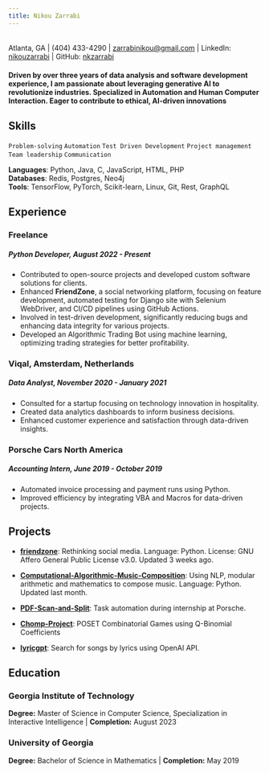 ```yaml
---
title: Nikou Zarrabi
---
```

###### 
Atlanta, GA | (404) 433-4290 | <a href="mailto:zarrabinikou@gmail.com">zarrabinikou@gmail.com</a> | 
LinkedIn: <a href="https://www.linkedin.com/in/nikouzarrabi/">nikouzarrabi</a> | 
GitHub: <a href="https://github.com/nkzarrabi">nkzarrabi</a>


#### Driven by over three years of data analysis and software development experience, I am passionate about leveraging generative AI to revolutionize industries. Specialized in Automation and Human Computer Interaction. Eager to contribute to ethical, AI-driven innovations

## Skills
```Problem-solving```
```Automation```
```Test Driven Development```
```Project management```
```Team leadership```
```Communication```


**Languages**: Python, Java, C, JavaScript, HTML, PHP  
**Databases**: Redis, Postgres, Neo4j  
**Tools**: TensorFlow, PyTorch, Scikit-learn, Linux, Git, Rest, GraphQL

## Experience
### Freelance 
##### Python Developer, August 2022 - Present
- Contributed to open-source projects and developed custom software solutions for clients.
- Enhanced **FriendZone**, a social networking platform, focusing on feature development, automated testing for Django site with Selenium WebDriver, and CI/CD pipelines using GitHub Actions.
- Involved in test-driven development, significantly reducing bugs and enhancing data integrity for various projects.
- Developed an Algorithmic Trading Bot using machine learning, optimizing trading strategies for better profitability.

### Viqal, Amsterdam, Netherlands
##### Data Analyst, November 2020 - January 2021
- Consulted for a startup focusing on technology innovation in hospitality.
- Created data analytics dashboards to inform business decisions.
- Enhanced customer experience and satisfaction through data-driven insights.

### Porsche Cars North America
##### Accounting Intern, June 2019 - October 2019
- Automated invoice processing and payment runs using Python.
- Improved efficiency by integrating VBA and Macros for data-driven projects.

## Projects

- **[friendzone](https://github.com/kerkeslager/friendzone)**: Rethinking social media. Language: Python. License: GNU Affero General Public License v3.0. Updated 3 weeks ago.

- **[Computational-Algorithmic-Music-Composition](https://github.com/username/Computational-Algorithmic-Music-Composition)**: Using NLP, modular arithmetic and mathematics to compose music. Language: Python. Updated last month.

- **[PDF-Scan-and-Split](https://github.com/username/PDF-Scan-and-Split)**: Task automation during internship at Porsche. 

- **[Chomp-Project](https://github.com/username/Chomp-Project)**: POSET Combinatorial Games using Q-Binomial Coefficients
 
- **[lyricgpt](https://github.com/username/lyricgpt)**: Search for songs by lyrics using OpenAI API.


## Education

### Georgia Institute of Technology
**Degree:** Master of Science in Computer Science, Specialization in Interactive Intelligence | **Completion:** August 2023 

### University of Georgia
**Degree:** Bachelor of Science in Mathematics | **Completion:** May 2019

